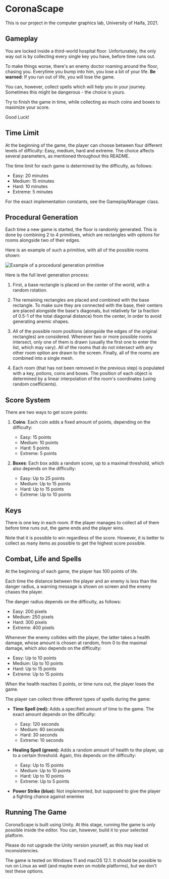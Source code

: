 # CoronaScape

This is our project in the computer graphics lab, University of Haifa, 2021.

## Gameplay

You are locked inside a third-world hospital floor. Unfortunately, the only way out is by collecting every single key you have, before time runs out.

To make things worse, there's an enemy doctor roaming around the floor, chasing you. Everytime you bump into him, you lose a bit of your life. **Be warned**: If you run out of life, you will lose the game.

You can, however, collect spells which will help you in your journey. Sometimes this might be dangerous - the choice is yours.

Try to finish the game in time, while collecting as much coins and boxes to maximize your score.

Good Luck!

## Time Limit

At the beginning of the game, the player can choose between four different levels of difficulty: Easy, medium, hard and extreme. The choice affects several parameters, as mentioned throughout this README.

The time limit for each game is determined by the difficulty, as follows:

* Easy: 20 minutes
* Medium: 15 minutes
* Hard: 10 minutes
* Extreme: 5 minutes

For the exact implementation constants, see the GameplayManager class.

## Procedural Generation

Each time a new game is started, the floor is randomly generated. This is done by combining 2 to 4 primitives, which are rectangles with options for rooms alongside two of their edges.

Here is an example of such a primitive, with all of the possible rooms shown:

![Example of a procedural generation primitive](https://user-images.githubusercontent.com/360928/147848241-907f8b2a-1374-46b6-b2b0-76af612ddbed.png)

Here is the full level generation process:

1. First, a base rectangle is placed on the center of the world, with a random rotation.

2. The remaining rectangles are placed and combined with the base rectangle. To make sure they are connected with the base, their centers are placed alongside the base's diagonals, but relatively far (a fraction of 0.5-1 of the total diagonal distance) from the center, in order to avoid generating anemic shapes.

3. All of the possible room positions (alongside the edges of the original rectangles) are considered. Whenever two or more possible rooms intersect, only one of them is drawn (usually the first one to enter the list, which may vary). All of the rooms that do not intersect with any other room option are drawn to the screen. Finally, all of the rooms are combined into a single mesh.

4. Each room (that has not been removed in the previous step) is populated with a key, potions, coins and boxes. The position of each object is determined by a linear interpolation of the room's coordinates (using random coefficients).

## Score System

There are two ways to get score points:

1. **Coins**: Each coin adds a fixed amount of points, depending on the difficulty:
   - Easy: 15 points
   - Medium: 10 points
   - Hard: 5 points
   - Extreme: 5 points

2. **Boxes**: Each box adds a random score, up to a maximal threshold, which also depends on the difficulty:
   - Easy: Up to 25 points
   - Medium: Up to 15 points
   - Hard: Up to 15 points
   - Extreme: Up to 10 points

## Keys

There is one key in each room. If the player manages to collect all of them before time runs out, the game ends and the player wins.

Note that it is possible to win regardless of the score. However, it is better to collect as many items as possible to get the highest score possible.

## Combat, Life and Spells

At the beginning of each game, the player has 100 points of life.

Each time the distance between the player and an enemy is less than the danger radius, a warning message is shown on screen and the enemy chases the player.

The danger radius depends on the difficulty, as follows:

* Easy: 200 pixels
* Medium: 250 pixels
* Hard: 300 pixels
* Extreme: 400 pixels

Whenever the enemy collides with the player, the latter takes a health damage, whose amount is chosen at random, from 0 to the maximal damage, which also depends on the difficulty:

* Easy: Up to 10 points
* Medium: Up to 10 points
* Hard: Up to 15 points
* Extreme: Up to 15 points

When the health reaches 0 points, or time runs out, the player loses the game.

The player can collect three different types of spells during the game:

* **Time Spell (red):** Adds a specified amount of time to the game. The exact amount depends on the difficulty:
  - Easy: 120 seconds
  - Medium: 60 seconds
  - Hard: 30 seconds
  - Extreme: 10 seconds

* **Healing Spell (green):** Adds a random amount of health to the player, up to a certain threshold. Again, this depends on the difficulty:
  - Easy: Up to 15 points
  - Medium: Up to 10 points
  - Hard: Up to 10 points
  - Extreme: Up to 5 points

* **Power Strike (blue):** Not implemented, but supposed to give the player a fighting chance against enemies

## Running The Game

CoronaScape is built using Unity. At this stage, running the game is only possible inside the editor. You can, however, build it to your selected platform.

Please do not upgrade the Unity version yourself, as this may lead ot inconsistencies.

The game is tested on Windows 11 and macOS 12.1. It should be possible to run on Linux as well (and maybe even on mobile platforms), but we don't test these options.

